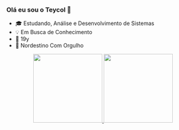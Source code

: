 ### Olá eu sou o Teycol 👋

- 🎓 Estudando, Análise e Desenvolvimento de Sistemas
- 💡 Em Busca de Conhecimento
- 📅 19y
- 🌵 Nordestino Com Orgulho

<div align="center">
  <a href="https://github.com/Teycol">
  <img height="180em" src="https://github-readme-stats.vercel.app/api?username=Teycol&show_icons=true&theme=highcontrast&include_all_commits=true&count_private=true"/>
  <img height="180em" src="https://github-readme-stats.vercel.app/api/top-langs/?username=Teycol&layout=compact&langs_count=7&theme=highcontrast"/>
</div>
